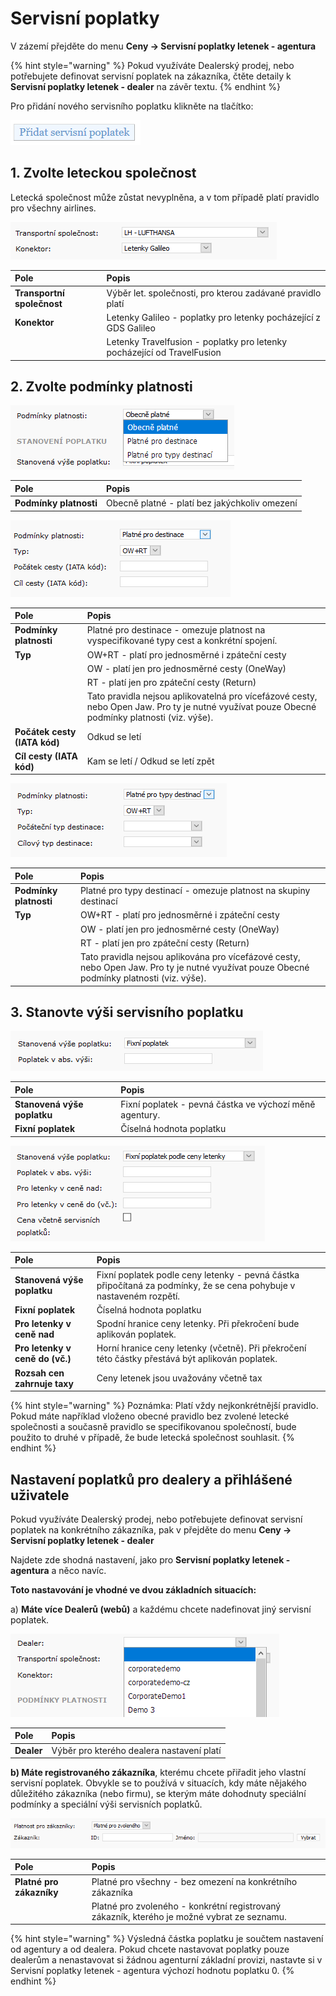 # Servisní poplatky

V zázemí přejděte do menu **Ceny -&gt; Servisní poplatky letenek - agentura**

{% hint style="warning" %}
Pokud využíváte Dealerský prodej, nebo potřebujete definovat servisní poplatek na zákazníka, čtěte detaily k **Servisní poplatky letenek - dealer** na závěr textu.
{% endhint %}

Pro přidání nového servisního poplatku klikněte na tlačítko:

![](../.gitbook/assets/image%20%2815%29.png)

## 1. Zvolte leteckou společnost

Letecká společnost může zůstat nevyplněna, a v tom případě platí pravidlo pro všechny airlines.

![](../.gitbook/assets/image%20%2838%29.png)

| Pole | Popis |
| :--- | :--- |
| **Transportní společnost** | Výběr let. společnosti, pro kterou zadávané pravidlo platí |
| **Konektor** | Letenky Galileo - poplatky pro letenky pocházející z GDS Galileo |
|  | Letenky Travelfusion - poplatky pro letenky pocházející od TravelFusion |

## 2. Zvolte podmínky platnosti

![](../.gitbook/assets/image%20%2816%29.png)

| **Pole** | Popis |
| :--- | :--- |
| **Podmínky platnosti** | Obecně platné - platí bez jakýchkoliv omezení |

![](../.gitbook/assets/image%20%283%29.png)

| **Pole** | Popis |
| :--- | :--- |
| **Podmínky platnosti** | Platné pro destinace - omezuje platnost na vyspecifikované typy cest a konkrétní spojení. |
| **Typ** | OW+RT - platí pro jednosměrné i zpáteční cesty |
|  | OW - platí jen pro jednosměrné cesty \(OneWay\) |
|  | RT - platí jen pro zpáteční cesty \(Return\) |
|  | Tato pravidla nejsou aplikovatelná pro vícefázové cesty, nebo Open Jaw. Pro ty je nutné využívat pouze Obecné podmínky platnosti \(viz. výše\). |
| **Počátek cesty \(IATA kód\)** | Odkud se letí |
| **Cíl cesty \(IATA kód\)** | Kam se letí / Odkud se letí zpět |

![](../.gitbook/assets/image%20%2836%29.png)

| **Pole** | Popis |
| :--- | :--- |
| **Podmínky platnosti** | Platné pro typy destinací - omezuje platnost na skupiny destinací |
| **Typ** | OW+RT - platí pro jednosměrné i zpáteční cesty |
|  | OW - platí jen pro jednosměrné cesty \(OneWay\) |
|  | RT - platí jen pro zpáteční cesty \(Return\) |
|  | Tato pravidla nejsou aplikována pro vícefázové cesty, nebo Open Jaw. Pro ty je nutné využívat pouze Obecné podmínky platnosti \(viz. výše\). |

## 3. Stanovte výši servisního poplatku

![](../.gitbook/assets/image%20%2825%29.png)

| **Pole** | Popis |
| :--- | :--- |
| **Stanovená výše poplatku** | Fixní poplatek - pevná částka ve výchozí měně agentury. |
| **Fixní poplatek** | Číselná hodnota poplatku |

![](../.gitbook/assets/image%20%282%29.png)

| **Pole** | Popis |
| :--- | :--- |
| **Stanovená výše poplatku** | Fixní poplatek podle ceny letenky - pevná částka připočítaná za podmínky, že se cena pohybuje v nastaveném rozpětí. |
| **Fixní poplatek** | Číselná hodnota poplatku |
| **Pro letenky v ceně nad** | Spodní hranice ceny letenky. Při překročení bude aplikován poplatek. |
| **Pro letenky v ceně do \(vč.\)** | Horní hranice ceny letenky \(včetně\). Při překročení této částky přestává být aplikován poplatek. |
| **Rozsah cen zahrnuje taxy** | Ceny letenek jsou uvažovány včetně tax |

{% hint style="warning" %}
Poznámka: Platí vždy nejkonkrétnější pravidlo. Pokud máte například vloženo obecné pravidlo bez zvolené letecké společnosti a současně pravidlo se specifikovanou společností, bude použito to druhé v případě, že bude letecká společnost souhlasit.
{% endhint %}

## Nastavení poplatků pro dealery a přihlášené uživatele

Pokud využíváte Dealerský prodej, nebo potřebujete definovat servisní poplatek na konkrétního zákazníka, pak v přejděte do menu **Ceny -&gt; Servisní poplatky letenek - dealer**

Najdete zde shodná nastavení, jako pro **Servisní poplatky letenek - agentura** a něco navíc.

 **Toto nastavování je vhodné ve dvou základních situacích:**

a\) **Máte více Dealerů \(webů\)** a každému chcete nadefinovat jiný servisní poplatek.

![](../.gitbook/assets/image%20%2829%29.png)

| Pole | Popis |
| :--- | :--- |
| **Dealer** | Výběr pro kterého dealera nastavení platí |

**b\) Máte registrovaného zákazníka**, kterému chcete přiřadit jeho vlastní servisní poplatek. Obvykle se to používá v situacích, kdy máte nějakého důležitého zákazníka \(nebo firmu\), se kterým máte dohodnuty speciální podmínky a speciální výši servisních poplatků.

![](../.gitbook/assets/image%20%2837%29.png)

| **Pole** | Popis |
| :--- | :--- |
| **Platné pro zákazníky** | Platné pro všechny - bez omezení na konkrétního zákazníka |
|  | Platné pro zvoleného - konkrétní registrovaný zákazník, kterého je možné vybrat ze seznamu. |

{% hint style="warning" %}
Výsledná částka poplatku je součtem nastavení od agentury a od dealera. Pokud chcete nastavovat poplatky pouze dealerům a nenastavovat si žádnou agenturní základní provizi, nastavte si v Servisní poplatky letenek - agentura výchozí hodnotu poplatku 0.
{% endhint %}

